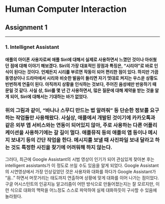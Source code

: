 # Human Computer Interaction  

## Assignment 1  
---  
### 1. Intellignet Assistant  
 
####  애플의 아이폰 사용자로써 애플 Siri에 대해서 실제로 사용하면서 느꼈던 것이나 아쉬웠던 점에 대해 이야기 해보겠다. Siri의 가장 대표적인 장점과 특징은, “시리야”로 바로 인식이 된다는 것이다. 언제든지 시리를 부르면 작동이 되어 편리한 점이 있다. 하지만 가끔 동영상이나 드라마에서 시리와 비슷한 발음이 들리면 자기 멋대로 켜지는 우스운 상황도 빈번하게 연출이 된다. 아직까지 상황을 인식하는 것보다, 주어진 음성에만 반응하기 때문일 것 같다. 사실 상, Siri를 몇 년 간 사용하면서, 많은 질문에 대해 제약을 받는 것을 알게 되어, Siri에 대해서는 기대하는 바가 없었다. 

### 위의 그림과 같이, “바나나 스무디 만드는 법 알려줘” 등 단순한 정보를 요구하는 작업들만 사용해왔다. 사실상, 애플에서 개발된 것이기에 카카오톡과 같은 외부 앱 서비스와는 연동이 되어있지 않아, 주로 사용하는 다른 어플리케이션을 사용하기에는 갈 길이 멀다. 애플뮤직 등의 애플의 앱 등이나 메시지 보내기 등의 간단 작업을 한다. 메시지를 보낼 때 사진파일 보내 달라고 하는 것도 특정한 사진을 찾기에 어려워해 하지 않는다.
그러다, 최근에 Google Assistant의 시범 영상이 인기가 되어 관심있게 찾아본 후는 intelligent assistants가 이 정도로 쓰일 수도 있음을 알게 되었다. Google Assistant의 시연영상에서 가장 인상깊었던 것은 사용자와 대화를 하다가 Google Assistant가 “음..” 하면서 머뭇거리는 태도까지 연출하며 상황에 맞게 대화를 이어 나가는 점이었다. 구글 어시스턴트의 인공지능 알고리즘이 어떤 방식으로 만들어졌는지는 잘 모르지만, 이런 식으로 대화의 맥락을 어느정도 스스로 파악하여 실제 대화하듯이 구사할 수 있음에 놀라웠다.

 
